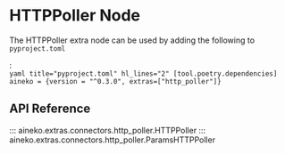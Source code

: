 # HTTPPoller Node

The HTTPPoller extra node can be used by adding the following to `pyproject.toml`

:   
    ```yaml title="pyproject.toml" hl_lines="2"
    [tool.poetry.dependencies]
    aineko = {version = "^0.3.0", extras=["http_poller"]}
    ```

## API Reference

::: aineko.extras.connectors.http_poller.HTTPPoller
::: aineko.extras.connectors.http_poller.ParamsHTTPPoller